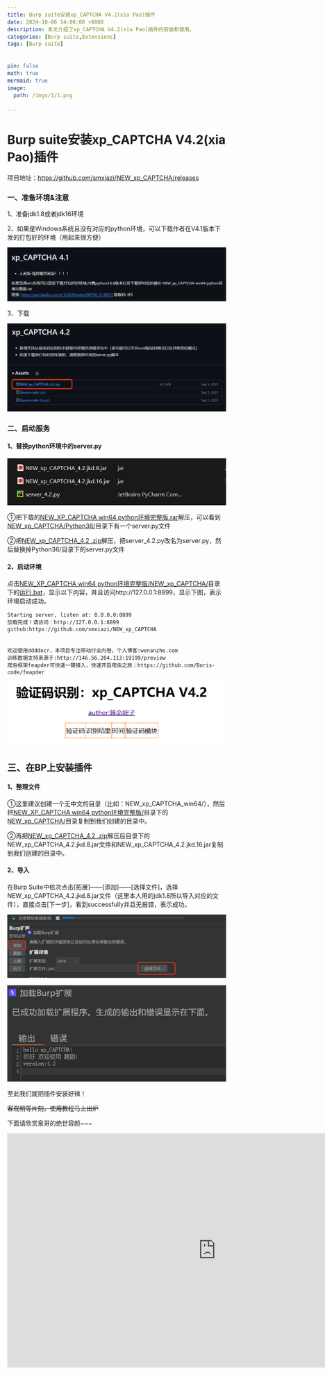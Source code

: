 ```yaml
---
title: Burp suite安装xp_CAPTCHA V4.2(xia Pao)插件
date: 2024-10-06 14:00:00 +0800
description: 本文介绍了xp_CAPTCHA V4.2(xia Pao)插件的安装和使用。
categories: [Burp suite,Extensions]
tags: [Burp suite]


pin: false
math: true
mermaid: true
image:
  path: /imgs/1/1.png

---
```




# Burp suite安装xp_CAPTCHA V4.2(xia Pao)插件

项目地址：https://github.com/smxiazi/NEW_xp_CAPTCHA/releases

### 一、准备环境&注意

1、准备jdk1.8或者jdk16环境



2、如果是Windows系统且没有对应的python环境，可以下载作者在V4.1版本下发的打包好的环境（用起来很方便）



![img](https://raw.githubusercontent.com/Leaderchen007/Leaderchen007.github.io/refs/heads/master/imgs/1/2.png)



3、下载

![img](https://raw.githubusercontent.com/Leaderchen007/Leaderchen007.github.io/refs/heads/master/imgs/1/3.png)



### 二、启动服务

#### 1、替换python环境中的server.py

![img](https://raw.githubusercontent.com/Leaderchen007/Leaderchen007.github.io/refs/heads/master/imgs/1/4.png)

①把下载的<u>NEW_XP_CAPTCHA win64 python环境完整版.rar</u>解压，可以看到<u>NEW_xp_CAPTCHA/Python36/</u>目录下有一个server.py文件

②把<u>NEW_xp_CAPTCHA_4.2 .zip</u>解压，把server_4.2.py改名为server.py，然后替换掉Python36/目录下的server.py文件

#### 2、启动环境

点击<u>NEW_XP_CAPTCHA win64 python环境完整版/NEW_xp_CAPTCHA/</u>目录下的<u>运行.bat</u>，显示以下内容，并且访问http://127.0.0.1:8899，显示下图，表示环境启动成功。

~~~
Starting server, listen at: 0.0.0.0:8899
加载完成！请访问：http://127.0.0.1:8899
github:https://github.com/smxiazi/NEW_xp_CAPTCHA


欢迎使用ddddocr，本项目专注带动行业内卷，个人博客:wenanzhe.com
训练数据支持来源于:http://146.56.204.113:19199/preview
爬虫框架feapder可快速一键接入，快速开启爬虫之旅：https://github.com/Boris-code/feapder
~~~

![img](https://raw.githubusercontent.com/Leaderchen007/Leaderchen007.github.io/refs/heads/master/imgs/1/1.png)

## 三、在BP上安装插件

#### 1、整理文件

①这里建议创建一个无中文的目录（比如：NEW_xp_CAPTCHA_win64/），然后把<u>NEW_XP_CAPTCHA win64 python环境完整版/</u>目录下的<u>NEW_xp_CAPTCHA/</u>目录复制到我们创建的目录中。

②再把<u>NEW_xp_CAPTCHA_4.2 .zip</u>解压后目录下的NEW_xp_CAPTCHA_4.2.jkd.8.jar文件和NEW_xp_CAPTCHA_4.2.jkd.16.jar复制到我们创建的目录中。

#### 2、导入

在Burp Suite中依次点击[拓展]——[添加]——[选择文件]，选择NEW_xp_CAPTCHA_4.2.jkd.8.jar文件（这里本人用的jdk1.8所以导入对应的文件），直接点击[下一步]，看到successfully并且无报错，表示成功。

![img](https://raw.githubusercontent.com/Leaderchen007/Leaderchen007.github.io/refs/heads/master/imgs/1/5.png)

![img](https://raw.githubusercontent.com/Leaderchen007/Leaderchen007.github.io/refs/heads/master/imgs/1/6.png)



至此我们就把插件安装好辣！

~~客观稍等片刻，使用教程马上出炉~~



下面请欣赏泉哥的绝世容颜~~~



<iframe width="960" height="540" frameborder="0" src="https://open.douyin.com/player/video?vid=7422095296701746482&autoplay=0" referrerpolicy="unsafe-url" allowfullscreen></iframe>







